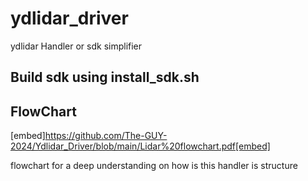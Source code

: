 # ydlidar_driver
ydlidar Handler or sdk simplifier


## Build sdk using install_sdk.sh


## FlowChart 


[embed]https://github.com/The-GUY-2024/Ydlidar_Driver/blob/main/Lidar%20flowchart.pdf[embed]

flowchart for a deep understanding on how is this handler is structure
